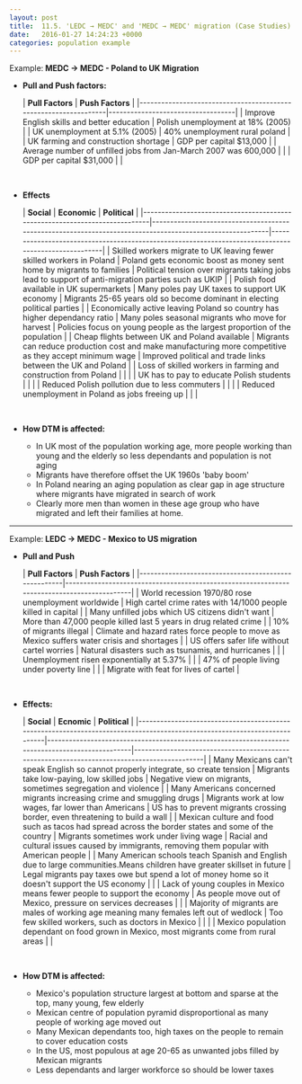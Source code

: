 ```yaml
---
layout: post
title:  11.5. 'LEDC → MEDC' and 'MEDC → MEDC' migration (Case Studies)
date:   2016-01-27 14:24:23 +0000
categories: population example
---
```


<div class="know know-example">
<i class="fa fa-book" aria-hidden="true"></i> Example:<b>
MEDC → MEDC - Poland to UK Migration
</b></div>

* **Pull and Push factors:**

	| **Pull Factors**                                                | **Push Factors**                  |
|-----------------------------------------------------------------|-----------------------------------|
| Improve English skills and better education                     | Polish unemployment at 18% (2005) |
| UK unemployment at 5.1% (2005)                                  | 40% unemployment rural poland     |
| UK farming and construction shortage                            | GDP per capital $13,000           |
| Average number of unfilled jobs from Jan-March 2007 was 600,000 |                                   |
| GDP per capital $31,000                                         |                                   |

	<br>

* **Effects**

	| **Social**                                                                 | **Economic**                                                                                             | **Political**                                                                                       |
|----------------------------------------------------------------------------|----------------------------------------------------------------------------------------------------------|-----------------------------------------------------------------------------------------------------|
| Skilled workers migrate to UK leaving fewer skilled workers in Poland      | Poland gets economic boost as money sent home by migrants to families                                    | Political tension over migrants taking jobs  lead to support of anti-migration parties such as UKIP |
| Polish food available in UK supermarkets                                   | Many poles pay UK taxes to support UK economy                                                            | Migrants 25-65 years old so become dominant in electing political parties                           |
| Economically active leaving Poland so country has higher dependancy ratio  | Many poles seasonal migrants who move for harvest                                                        | Policies focus on young people as the largest  proportion of the population                         |
| Cheap flights between UK and Poland available                              | Migrants can reduce production cost and make  manufacturing more competitive as they accept minimum wage | Improved political and trade links between the UK and Poland                                        |
| Loss of skilled workers in farming and construction from Poland            |                                                                                                          |                                                                                                     |
| UK has to pay to educate Polish students                                   |                                                                                                          |                                                                                                     |
| Reduced Polish pollution due to less commuters                             |                                                                                                          |                                                                                                     |
| Reduced unemployment in Poland as jobs freeing up                          |                                                                                                          |                                                                                                     |

	<br>
	
* **How DTM is affected:**

	* In UK most of the population working age, more people working than young and the elderly so less dependants and population is not aging
	* Migrants have therefore offset the UK 1960s 'baby boom'
	* In Poland nearing an aging population as clear gap in age structure where migrants have migrated in search of work
	* Clearly more men than women in these age group who have migrated and left their families at home.

---

<div class="know know-example">
<i class="fa fa-book" aria-hidden="true"></i> Example:<b>
LEDC → MEDC - Mexico to US migration
</b></div>

* **Pull and Push**

	| **Pull Factors**                                    | **Push Factors**                                                                           |
|-----------------------------------------------------|--------------------------------------------------------------------------------------------|
| World recession 1970/80 rose unemployment worldwide | High cartel crime rates with 14/1000 people killed in capital                              |
| Many unfilled jobs which US citizens didn't want    | More than 47,000 people killed last 5 years in drug related crime                          |
| 10% of migrants illegal                             | Climate and hazard rates force people to move as Mexico suffers water crisis and shortages |
| US offers safer life without cartel worries         | Natural disasters such as tsunamis, and hurricanes                                         |
|                                                     | Unemployment risen exponentially at 5.37%                                                  |
|                                                     | 47% of people living under poverty line                                                    |
|                                                     | Migrate with feat for lives of cartel                                                      |

	<br>
	
* **Effects:**

	| **Social**                                                                                                                   | **Ecnomic**                                                                                         | **Political**                                                                                   |
|--------------------------------------------------------------------------------------------------------------------------|-------------------------------------------------------------------------------------------------|---------------------------------------------------------------------------------------------|
| Many Mexicans can't speak English so  cannot properly integrate, so create tension                                       | Migrants take low-paying,  low skilled jobs                                                     | Negative view on migrants, sometimes segregation and violence                               |
| Many Americans concerned migrants increasing crime  and smuggling drugs                                                  | Migrants work at low wages, far lower than Americans                                            | US has to prevent migrants crossing border, even threatening to build a wall                |
| Mexican culture and food such as tacos had spread across the  border states and some of the country                      | Migrants sometimes work under living wage                                                       | Racial and cultural issues caused by immigrants, removing them popular with American people |
| Many American schools teach Spanish and English due to large  communities.Means children have greater skillset in future | Legal migrants pay taxes owe but spend a lot of money home so it doesn't support the US economy |                                                                                             |
| Lack of young couples in Mexico means fewer people to support  the economy                                               | As people move out of Mexico, pressure on services decreases                                    |                                                                                             |
| Majority of migrants are males of working age meaning many females left  out of wedlock                                  | Too few skilled workers, such as doctors in Mexico                                              |                                                                                             |
|                                                                                                                          | Mexico population dependant on food grown in Mexico, most migrants come from rural areas        |                                                                                             |

	<br>

* **How DTM is affected:**
	* Mexico's population structure largest at bottom and sparse at the top, many young, few elderly
	* Mexican centre of population pyramid disproportional as many people of working age moved out
	* Many Mexican dependants too, high taxes on the people to remain to cover education costs
	* In the US, most populous at age 20-65 as unwanted jobs filled by Mexican migrants
	* Less dependants and larger workforce so should be lower taxes